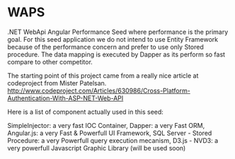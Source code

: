 WAPS
====

.NET WebApi Angular Performance Seed where performance is the primary goal. 
For this seed application we do not intend to use Entity Framework because of the performance concern and prefer to use only Stored procedure. The data mapping is executed by Dapper as its perform so fast compare to other competitor.

The starting point of this project came from a really nice article at codeproject from Mister Patelsan.
http://www.codeproject.com/Articles/630986/Cross-Platform-Authentication-With-ASP-NET-Web-API

Here is a list of component actually used in this seed:

SimpleInjector: a very fast IOC Container, 
Dapper: a very Fast ORM,
Angular.js: a very Fast & Powerfull UI Framework,
SQL Server - Stored Procedure: a very Powerfull query execution mecanism,
D3.js - NVD3: a very powerfull Javascript Graphic Library (will be used soon)



